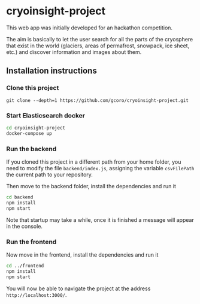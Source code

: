 # cryoinsight-project

This web app was initially developed for an hackathon competition. 

The aim is basically to let the user search for all the parts of the cryosphere that exist in the world (glaciers, areas of permafrost, snowpack, ice sheet, etc.) and discover information and images about them.

## Installation instructions

### Clone this project 

```
git clone --depth=1 https://github.com/gcoro/cryoinsight-project.git
```

### Start Elasticsearch docker

```bash
cd cryoinsight-project
docker-compose up
```

### Run the backend
If you cloned this project in a different path from your home folder, you need to modify the file `backend/index.js`, assigning the variable `csvFilePath` the current path to your repository.

Then move to the backend folder, install the dependencies and run it
```bash
cd backend
npm install
npm start
```

Note that startup may take a while, once it is finished a message will appear in the console.

### Run the frontend

Now move in the frontend, install the dependencies and run it
```bash
cd ../frontend
npm install
npm start
```

You will now be able to navigate the project at the address `http://localhost:3000/`.
